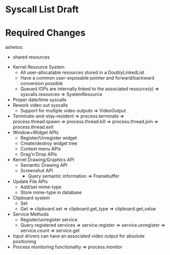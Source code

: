 # Syscall List Draft

# Required Changes

ashetos:
+ shared resources

- Kernel Resource System
  - All user-allocatable resources stored in a DoublyLinkedList
  - Have a common user-exposable pointer and forward/backward conversion possible
  - Queued IOPs are internally linked to the associated resource(s)
  => syscalls.resources
  => SystemResource
- Proper date/time syscalls
- Rework video out syscalls
  - Support for multiple video outputs
  => VideoOutput
- Terminate-and-stay-resident
  => process.terminate
  => process.thread.spawn
  => process.thread.kill
  => process.thread.join
  => process.thread.exit
- Window+Widget APIs
  - Register/Unregister widget
  - Create/destroy widget tree
  - Context menu APIs
  - Drag'n'Drop APIs
- Kernel Drawing/Graphics API
  - Semantic Drawing API
  - Screenshot API
    - Query semantic information
  => Framebuffer
- Update File APIs
  - Add/set mime-type
  - Store mime-type in database
- Clipboard system
  - Set
  - Get
  => clipboard.set
  => clipboard.get_type
  => clipboard.get_value
- Service Methods
  - Register/unregister service
  - Query registered services
  => service.register
  => service.unregister
  => service.count
  => service.get
- Input drivers can have an associated video output for absolute positioning
- Process monitoring functionality
  => process.monitor



